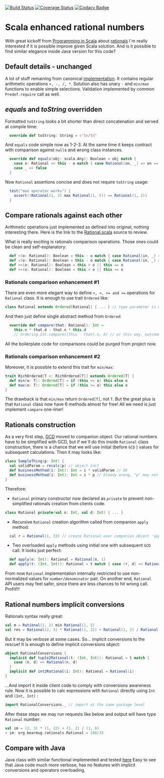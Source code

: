 [![Build Status](https://travis-ci.org/bearmug/functional-sandbox.svg?branch=master)](https://travis-ci.org/bearmug/functional-sandbox) [![Coverage Status](https://coveralls.io/repos/github/bearmug/functional-sandbox/badge.svg?branch=master)](https://coveralls.io/github/bearmug/functional-sandbox?branch=master) [![Codacy Badge](https://api.codacy.com/project/badge/Grade/b0b71d6e74b14b58baffafce3ef1d550)](https://www.codacy.com/app/pavel-fadeev/functional-sandbox?utm_source=github.com&amp;utm_medium=referral&amp;utm_content=bearmug/functional-sandbox&amp;utm_campaign=Badge_Grade)
 
# Scala enhanced rational numbers
With great kickoff from 
[Programming in Scala](https://www.amazon.com/Programming-Scala-Updated-2-12/dp/0981531687) 
about [rationals](http://booksites.artima.com/programming_in_scala/examples/html/ch06.html)
I`m really interested if it is possible improve given Scala solution. And 
is it possible to find similar elegance inside Java version for this code?

## Default details - unchanged
A lot of stuff remaining from canonical 
[implementation](http://booksites.artima.com/programming_in_scala/examples/html/ch06.html). 
It contains regular arithmetic operations ``+, -, /, *``. 
Solution also has unary ``-`` and ``min/max`` functions to enable simple selections. 
Validation implemented by common ``Predef.require`` call as well.

## *equals* and *toString* overridden
Formatted ``toString`` looks a bit shorter than direct concatenation and served at compile time:
```scala
  override def toString: String = s"$n/$d"
```

And ``equals`` code simple now as 1-2-3. 
At the same time it keeps contract with comparison against ``null``s and wrong class instances. 
```scala
  override def equals(obj: scala.Any): Boolean = obj match {
    case o: Rational => this - o match { case Rational(on, _) => on == 0 }
    case _ => false
  }
```
Now ``Rational`` assertions concise and does not require ``toString`` usage:
```scala
  test("max operator works") {
    assert((Rational(1, 2) max Rational(1, 5)) == Rational(1, 2))
  }
```

## Compare rationals against each other
Arithmetic operations just implemented as defined into original, nothing interesting there. 
Here is the link to the [Rational.scala](src/main/scala/org/bearmug/rationals/Rational.scala) source to review. 

What is really exciting is rationals comparison operations. 
Those ones could be clean and self-explanatory:
```scala
  def >(o: Rational): Boolean = this - o match { case Rational(in, _) => in > 0 }
  def <(o: Rational): Boolean = this - o match { case Rational(in, _) => in < 0 }
  def >=(o: Rational): Boolean = this > o || this == o
  def <=(o: Rational): Boolean = this < o || this == o
```

### Rationals comparison enhancement #1
There are even more elegant way to define ``>, <, >= and <=`` operations for ``Rational`` class.
It is enough to use trait ``Ordered`` like:
```scala
class Rational extends Ordered[Rational] { ... } // type parameter is mandatory
```
And then just define single abstract method from ``Ordered``:
```scala
  override def compare(that: Rational): Int =
    this.n * that.d - that.n * this.d
    // Ordering.Int.compare((this - that).n, 0) // or this way, outcome is the same
```
All the boilerplate code for comparisons could be purged from project now. 

### Rationals comparison enhancement #2
Moreover, it is possible to extend this trait for ``min/max``:
```scala
trait RichOrdered[T <: RichOrdered[T]] extends Ordered[T] {
  def min(o: T): Ordered[T] = if (this <= o) this else o
  def max(o: T): Ordered[T] = if (this >= o) this else o
}
```
The drawback is that ``min/max`` return ``Ordered[T]``, not ``T``.
But the great plus is that ``Rational`` class now have 6 methods almost for free!
All we need is just implement ``compare`` one-liner!

## Rationals construction
As a very first step, [GCD](https://en.wikipedia.org/wiki/Greatest_common_divisor) moved to companion object. 
Our rational numbers have to be simplified with GCD, but if we`ll do this inside ``Rational`` 
class construction, there is a chance that we will use initial (before ``GCD`` ) values for subsequent calculations. 
Then it may looks like:
```scala
class SampleThing(p: Int) {
  val validParam = recalc(p) // object init
  def businessMethod(i: Int): Int = i * validParam // OK
  def businessMethod(i: Int): Int = i * p // bloody wrong, "p" may not be used
}
```
Therefore:
- ``Rational`` primary constructor now declared as ``private`` to prevent non-simplified rationals creation from clients code.
```scala
class Rational private(val n: Int, val d: Int) { ... }
```
- Recursive ``Rational`` creation algorithm called from companion ``apply`` method:
```scala
  cal r = Rational(1, 33) // create Rational over companion object 'apply' calll
```
- Two overloaded ``apply`` methods using initial one with subsequent ``GCD`` call. 
It looks just perfect:
```scala
  def apply(n: Int): Rational = Rational(n, 1)
  def apply(t: (Int, Int)): Rational = t match { case (r, d) => Rational(r, d) }
```

From now ``Rational`` implementation internally restricted to use non-normalized values for ``number/denominator`` pair.
On another end, ``Rational`` API users may feel safer, since there are less chances to hit wrong call.
Profit!!!
 
## Rational numbers implicit conversions
Rationals syntax really great:
```scala
val m = Rational(1, 2) min Rational(1, 5)
val res = Rational(2, 3) * Rational(1, 22) + Rational(1, 2) / Rational(1, 6)   
```
But it may be verbose at some cases. So... implicit conversions to the rescue!
It is enough to define implicit conversions object:
```scala
object RationalConversions {
  implicit def tuple2Rational(t: (Int, Int)): Rational = t match {
    case (n, d) => Rational(n, d)
  }
  implicit def int2Rational(i: Int): Rational = Rational(i)
}
```

...And import it inside client code to comply with conversions awareness rule. 
Now it is possible to calc expressions with ``Rational`` directly using ``Int`` and ``(Int, Int)`` :
```scala
import RationalConversions._ // import at the same package level
```

After these steps we may run requests like below and output will have type ``Rational`` number:
```scala
val im = (2, 3) * (1, 22) + (1, 2) / (1, 6)
> im: org.bearmug.rationals.Rational = 100/33
```

## Compare with Java
Java class with similar functional implemented and tested [here](src/main/java/org/bearmug/rationals/RationalJ.java)
Easy to see that Java code much more verbose, has no features with implicit conversions and operators overloading. 
